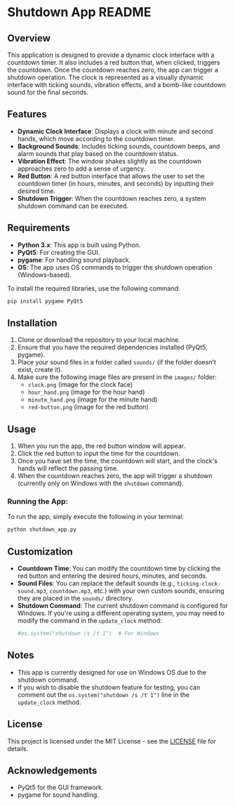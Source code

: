 # Shutdown App README

## Overview
This application is designed to provide a dynamic clock interface with a countdown timer. It also includes a red button that, when clicked, triggers the countdown. Once the countdown reaches zero, the app can trigger a shutdown operation. The clock is represented as a visually dynamic interface with ticking sounds, vibration effects, and a bomb-like countdown sound for the final seconds.

## Features
- **Dynamic Clock Interface**: Displays a clock with minute and second hands, which move according to the countdown timer.
- **Background Sounds**: Includes ticking sounds, countdown beeps, and alarm sounds that play based on the countdown status.
- **Vibration Effect**: The window shakes slightly as the countdown approaches zero to add a sense of urgency.
- **Red Button**: A red button interface that allows the user to set the countdown timer (in hours, minutes, and seconds) by inputting their desired time.
- **Shutdown Trigger**: When the countdown reaches zero, a system shutdown command can be executed.

## Requirements
- **Python 3.x**: This app is built using Python.
- **PyQt5**: For creating the GUI.
- **pygame**: For handling sound playback.
- **OS**: The app uses OS commands to trigger the shutdown operation (Windows-based).

To install the required libraries, use the following command:
```bash
pip install pygame PyQt5
```

## Installation
1. Clone or download the repository to your local machine.
2. Ensure that you have the required dependencies installed (PyQt5, pygame).
3. Place your sound files in a folder called `sounds/` (if the folder doesn't exist, create it).
4. Make sure the following image files are present in the `images/` folder:
   - `clock.png` (image for the clock face)
   - `hour_hand.png` (image for the hour hand)
   - `minute_hand.png` (image for the minute hand)
   - `red-button.png` (image for the red button)

## Usage
1. When you run the app, the red button window will appear.
2. Click the red button to input the time for the countdown.
3. Once you have set the time, the countdown will start, and the clock's hands will reflect the passing time.
4. When the countdown reaches zero, the app will trigger a shutdown (currently only on Windows with the `shutdown` command).

### Running the App:
To run the app, simply execute the following in your terminal:
```bash
python shutdown_app.py
```

## Customization
- **Countdown Time**: You can modify the countdown time by clicking the red button and entering the desired hours, minutes, and seconds.
- **Sound Files**: You can replace the default sounds (e.g., `ticking-clock-sound.mp3`, `countdown.mp3`, etc.) with your own custom sounds, ensuring they are placed in the `sounds/` directory.
- **Shutdown Command**: The current shutdown command is configured for Windows. If you're using a different operating system, you may need to modify the command in the `update_clock` method:
   ```python
   #os.system("shutdown /s /t 1")  # For Windows
   ```

## Notes
- This app is currently designed for use on Windows OS due to the shutdown command.
- If you wish to disable the shutdown feature for testing, you can comment out the `os.system("shutdown /s /t 1")` line in the `update_clock` method.

## License
This project is licensed under the MIT License - see the [LICENSE](LICENSE) file for details.

## Acknowledgements
- PyQt5 for the GUI framework.
- pygame for sound handling.
